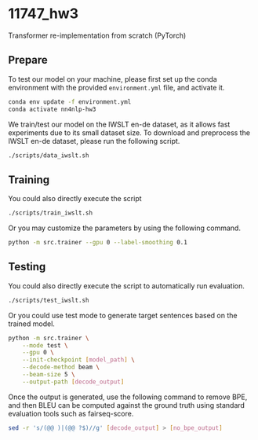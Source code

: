 # 11747_hw3
Transformer re-implementation from scratch (PyTorch)


## Prepare
To test our model on your machine, please first set up the conda environment with the provided `environment.yml` file, and activate it.

```bash
conda env update -f environment.yml
conda activate nn4nlp-hw3
```

We train/test our model on the IWSLT en-de dataset, as it allows fast experiments due to its small dataset size.
To download and preprocess the IWSLT en-de dataset, please run the following script.

```bash
./scripts/data_iwslt.sh
```

## Training

You could also directly execute the script
```bash
./scripts/train_iwslt.sh
```
Or you may customize the parameters by using the following command.

```bash
python -m src.trainer --gpu 0 --label-smoothing 0.1
```

## Testing

You could also directly execute the script to automatically run evaluation.

```bash
./scripts/test_iwslt.sh
```

Or you could use test mode to generate target sentences based on the trained model.

```bash
python -m src.trainer \
    --mode test \
    --gpu 0 \
    --init-checkpoint [model_path] \
    --decode-method beam \
    --beam-size 5 \
    --output-path [decode_output]
```

Once the output is generated, use the following command to remove BPE, and then BLEU can be computed against the ground truth using standard evaluation tools such as fairseq-score.

```bash
sed -r 's/(@@ )|(@@ ?$)//g' [decode_output] > [no_bpe_output]
```
